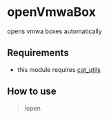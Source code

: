# openVmwaBox
opens vmwa boxes automatically

## Requirements
- this module requires [cat_utils](https://github.com/noctilucentgames/cat_utils)

## How to use
> !open
